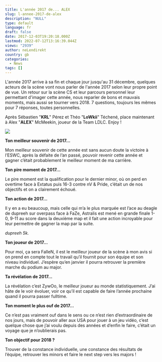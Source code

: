 ```yaml
---
title: L'année 2017 de... ALEX
slug: l-annee-2017-de-alex
description: "NULL"
type: default
language: fr
draft: false
date: 2017-12-03T19:20:18.000Z
lastmod: 2022-07-12T13:16:39.044Z
views: "2939"
author: neLendirekt
country: gb
categories:
  - News
tags: []
---
```

L'année 2017 arrive à sa fin et chaque jour jusqu'au 31 décembre, quelques acteurs de la scène vont nous parler de l'année 2017 selon leur propre point de vue. Un retour sur la scène CS et leur parcours personnel leur permettant d'imager cette année, nous reparler de bons et mauvais moments, mais aussi se tourner vers 2018\. 7 questions, toujours les mêmes pour 7 réponses, toutes personnelles.

Après Sébastien "**KRL**" Pérez et Théo "**LoWkii**" Téchené, place maintenant à Alex "**ALEX**" McMeekin, joueur de la Team LDLC. Enjoy !

![](//picture/5a1f6ba3816b9/pic.jpg)

**Ton meilleur souvenir de 2017…**

Mon meilleur souvenir de cette année est sans aucun doute la victoire à l’ESWC, après la défaite de l’an passé, pouvoir revenir cette année et gagner c’était probablement le meilleur moment de ma carrière.

**Ton pire moment de 2017…**

Le pire moment est la qualification pour le dernier minor, où on perd en overtime face à Extatus puis 16-3 contre nV & Pride, c’était un de nos objectifs et on a clairement échoué.

**Ton action de 2017…** 

Il y en a eu beaucoup, mais celle qui m’a le plus marquée est l’ace au deagle de dupreeh sur overpass face à FaZe, Astralis est mené en grande finale 1-0, 9-11 au score dans la deuxième map et il fait une action incroyable pour leur permettre de gagner la map par la suite.

  
_dupreeh 5k._

**Ton joueur de 2017…** 

Pour moi, ça sera FalleN, il est le meilleur joueur de la scène à mon avis si on prend en compte tout le travail qu’il fournit pour son équipe et son niveau individuel. J’espère qu’en janvier il pourra retrouver la première marche du podium au major.

**Ta révélation de 2017…**

La révélation c’est ZywOo, le meilleur joueur au monde statistiquement. J’ai hâte de le voir évoluer, voir ce qu’il est capable de faire l’année prochaine quand il pourra passer fulltime.

**Ton moment le plus ouf de 2017…** 

Ce n’est pas vraiment ouf dans le sens ou ce n’est rien d’extraordinaire de nos jours, mais de pouvoir aller aux USA pour jouer à un jeu vidéo, c’est quelque chose que j’ai voulu depuis des années et d’enfin le faire, c’était un voyage que je n’oublierais pas.

**Ton objectif pour 2018 ?** 

Trouver de la constance individuelle, une constance des résultats de l’équipe, retrouver les minors et faire le next step vers les majors !
